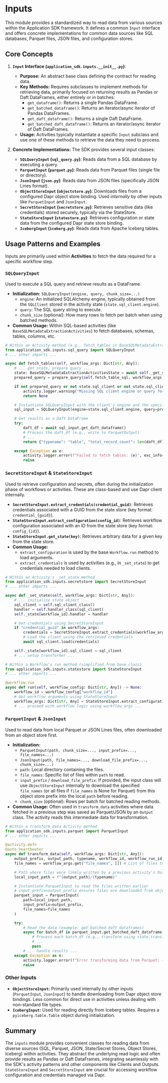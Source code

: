 # Inputs

This module provides a standardized way to read data from various sources within the Application SDK framework. It defines a common `Input` interface and offers concrete implementations for common data sources like SQL databases, Parquet files, JSON files, and configuration stores.

## Core Concepts

1.  **`Input` Interface (`application_sdk.inputs.__init__.py`)**:
    *   **Purpose:** An abstract base class defining the contract for reading data.
    *   **Key Methods:** Requires subclasses to implement methods for retrieving data, primarily focused on returning results as Pandas or Daft DataFrames, either entirely or in batches:
        *   `get_dataframe()`: Returns a single Pandas DataFrame.
        *   `get_batched_dataframe()`: Returns an iterator/async iterator of Pandas DataFrames.
        *   `get_daft_dataframe()`: Returns a single Daft DataFrame.
        *   `get_batched_daft_dataframe()`: Returns an iterator/async iterator of Daft DataFrames.
    *   **Usage:** Activities typically instantiate a specific `Input` subclass and use one of these methods to retrieve the data they need to process.

2.  **Concrete Implementations:** The SDK provides several input classes:

    *   **`SQLQueryInput` (`sql_query.py`)**: Reads data from a SQL database by executing a query.
    *   **`ParquetInput` (`parquet.py`)**: Reads data from Parquet files (single file or directory).
    *   **`JsonInput` (`json.py`)**: Reads data from JSON files (specifically JSON Lines format).
    *   **`ObjectStoreInput` (`objectstore.py`)**: Downloads files from a configured Dapr object store binding. Used *internally* by other inputs like `ParquetInput` and `JsonInput`.
    *   **`SecretStoreInput` (`secretstore.py`)**: Retrieves sensitive data (like credentials) stored securely, typically via the StateStore.
    *   **`StateStoreInput` (`statestore.py`)**: Retrieves configuration or state data from the configured Dapr state store binding.
    *   **`IcebergInput` (`iceberg.py`)**: Reads data from Apache Iceberg tables.

## Usage Patterns and Examples

Inputs are primarily used within **Activities** to fetch the data required for a specific workflow step.

### `SQLQueryInput`

Used to execute a SQL query and retrieve results as a DataFrame.

*   **Initialization:** `SQLQueryInput(engine, query, chunk_size=...)`
    *   `engine`: An initialized SQLAlchemy engine, typically obtained from the `SQLClient` stored in the activity state (`state.sql_client.engine`).
    *   `query`: The SQL query string to execute.
    *   `chunk_size` (optional): How many rows to fetch per batch when using batched methods.
*   **Common Usage:** Within SQL-based activities (like `BaseSQLMetadataExtractionActivities`) to fetch databases, schemas, tables, columns, etc.

```python
# Within an Activity method (e.g., fetch_tables in BaseSQLMetadataExtractionActivities)
from application_sdk.inputs.sql_query import SQLQueryInput
# ... other imports ...

async def fetch_tables(self, workflow_args: Dict[str, Any]):
    # ... get state, prepare query ...
    state: BaseSQLMetadataExtractionActivitiesState = await self._get_state(workflow_args)
    prepared_query = prepare_query(self.fetch_table_sql, workflow_args, ...) # Prepare query string

    if not prepared_query or not state.sql_client or not state.sql_client.engine:
        activity.logger.warning("Missing SQL client engine or query for fetching tables.")
        return None

    # Instantiate SQLQueryInput with the client's engine and the specific query
    sql_input = SQLQueryInput(engine=state.sql_client.engine, query=prepared_query)

    # Get results as a Daft DataFrame
    try:
        daft_df = await sql_input.get_daft_dataframe()
        # Process the daft_df (e.g., write to ParquetOutput)
        # ...
        return {"typename": "table", "total_record_count": len(daft_df), ...}

    except Exception as e:
        activity.logger.error(f"Failed to fetch tables: {e}", exc_info=True)
        raise
```

### `SecretStoreInput` & `StateStoreInput`

Used to retrieve configuration and secrets, often during the initialization phase of workflows or activities. These are class-based and use Dapr client internally.

*   **`SecretStoreInput.extract_credentials(credential_guid)`**: Retrieves credentials associated with a GUID from the state store (key format: `credential_{guid}`).
*   **`StateStoreInput.extract_configuration(config_id)`**: Retrieves workflow configuration associated with an ID from the state store (key format: `config_{id}`).
*   **`StateStoreInput.get_state(key)`**: Retrieves arbitrary data for a given key from the state store.
*   **Common Usage:**
    *   `extract_configuration` is used by the base `Workflow.run` method to load arguments.
    *   `extract_credentials` is used by activities (e.g., in `_set_state`) to get credentials needed to load clients.

```python
# Within an Activity's _set_state method
from application_sdk.inputs.secretstore import SecretStoreInput
# ... other imports ...

async def _set_state(self, workflow_args: Dict[str, Any]):
    # ... initialize state object ...
    sql_client = self.sql_client_class()
    handler = self.handler_class(sql_client)
    self._state[workflow_id].handler = handler

    # Get credentials using SecretStoreInput
    if "credential_guid" in workflow_args:
        credentials = SecretStoreInput.extract_credentials(workflow_args["credential_guid"])
        # Load the client using the retrieved credentials
        await sql_client.load(credentials)

    self._state[workflow_id].sql_client = sql_client
    # ... setup transformer ...
```

```python
# Within a Workflow's run method (simplified from base class)
from application_sdk.inputs.statestore import StateStoreInput
# ... other imports ...

@workflow.run
async def run(self, workflow_config: Dict[str, Any]) -> None:
    workflow_id = workflow_config["workflow_id"]
    # Get workflow arguments using StateStoreInput
    workflow_args: Dict[str, Any] = StateStoreInput.extract_configuration(workflow_id)
    # ... proceed with workflow logic using workflow_args ...
```

### `ParquetInput` & `JsonInput`

Used to read data from local Parquet or JSON Lines files, often downloaded from an object store first.

*   **Initialization:**
    *   `ParquetInput(path, chunk_size=..., input_prefix=..., file_names=...)`
    *   `JsonInput(path, file_names=..., download_file_prefix=..., chunk_size=...)`
    *   `path`: Local directory containing the files.
    *   `file_names`: Specific list of files within `path` to read.
    *   `input_prefix` / `download_file_prefix`: If provided, the input class will use `ObjectStoreInput` internally to download the specified `file_names` (or all files if `file_names` is None for Parquet) from this object store prefix into the local `path` before reading.
    *   `chunk_size` (optional): Rows per batch for batched reading methods.
*   **Common Usage:** Often used in `transform_data` activities where data fetched in a previous step was saved as Parquet/JSON by an `Output` class. The activity reads this intermediate data for transformation.

```python
# Within a transform_data Activity method
from application_sdk.inputs.parquet import ParquetInput
# ... other imports ...

@activity.defn
@auto_heartbeater
async def transform_data(self, workflow_args: Dict[str, Any]):
    output_prefix, output_path, typename, workflow_id, workflow_run_id = self._validate_output_args(workflow_args)
    file_names = workflow_args.get("file_names", []) # List of files to process

    # Path where files were likely written by a previous activity's Output
    local_input_path = f"{output_path}/{typename}"

    # Instantiate ParquetInput to read the files written earlier
    # input_prefix=output_prefix ensures files are downloaded from object store if not local
    parquet_input = ParquetInput(
        path=local_input_path,
        input_prefix=output_prefix,
        file_names=file_names
    )

    try:
        # Read the data (example: get batched daft dataframes)
        async for batch_df in parquet_input.get_batched_daft_dataframe():
            # Process each batch_df (e.g., transform using state.transformer)
            # ...
            pass
        # ... handle results ...
    except Exception as e:
        activity.logger.error(f"Error transforming data from Parquet: {e}", exc_info=True)
        raise
```

### Other Inputs

*   **`ObjectStoreInput`:** Primarily used internally by other inputs (`ParquetInput`, `JsonInput`) to handle downloading from Dapr object store bindings. Less common for direct use in activities unless dealing with non-standard file types.
*   **`IcebergInput`:** Used for reading directly from Iceberg tables. Requires a `pyiceberg.table.Table` object during initialization.

## Summary

The `inputs` module provides convenient classes for reading data from diverse sources (SQL, Parquet, JSON, State/Secret Stores, Object Stores, Iceberg) within activities. They abstract the underlying read logic and often provide results as Pandas or Daft DataFrames, integrating seamlessly with the SDK's activity patterns and other components like Clients and Outputs. `StateStoreInput` and `SecretStoreInput` are crucial for accessing workflow configuration and credentials managed via Dapr.